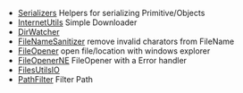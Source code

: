 * [Serializers](serilizers.md) Helpers for serializing  Primitive/Objects 
* [InternetUtils](/src/sam/internetutils/InternetUtils.java) Simple Downloader
* [DirWatcher](/src/sam/io/fileutils/DirWatcher.java)  
* [FileNameSanitizer](/src/sam/io/fileutils/FileNameSanitizer.java) remove invalid charators from FileName  
* [FileOpener](/src/sam/io/fileutils/FileOpener.java)  open file/location with windows explorer   
* [FileOpenerNE](/src/sam/io/fileutils/FileOpenerNE.java) FileOpener with a Error handler   
* [FilesUtilsIO](/src/sam/io/fileutils/FilesUtilsIO.java)  
* [PathFilter](/src/sam/io/fileutils/PathFilter.java)  Filter Path 

  